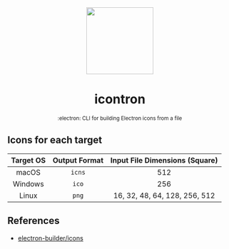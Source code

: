 <div align="center">
  <img src="https://raw.githubusercontent.com/estebanborai/icontron/master/assets/test.png" height="150" width="150" />
  <h1>icontron</h1>
  <small>:electron: CLI for building Electron icons from a file</small>
</div>

## Icons for each target

| Target OS  | Output Format | Input File Dimensions (Square) |
| :----------: | :----------: | :----------: |
| macOS | `icns` | 512 |
| Windows | `ico` | 256 |
| Linux | `png` | 16, 32, 48, 64, 128, 256, 512 |

## References
- [electron-builder/icons](https://www.electron.build/icons)
